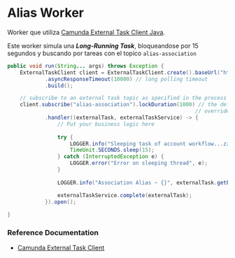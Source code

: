 # Alias Worker
Worker que utiliza [Camunda External Task Client Java](https://github.com/camunda/camunda-external-task-client-java).

Este worker simula una ***Long-Running Task***, bloqueandose por 15 segundos y buscando por tareas con el topico `alias-association`

```java
public void run(String... args) throws Exception {
    ExternalTaskClient client = ExternalTaskClient.create().baseUrl("http://process-engine:8084/engine-rest")
            .asyncResponseTimeout(10000) // long polling timeout
            .build();

    // subscribe to an external task topic as specified in the process
    client.subscribe("alias-association").lockDuration(1000) // the default lock duration is 20 seconds, but you can
                                                            // override this
            .handler((externalTask, externalTaskService) -> {
                // Put your business logic here
                
                try {
                    LOGGER.info("Sleeping task of account workflow...zzzz");
                    TimeUnit.SECONDS.sleep(15);
                } catch (InterruptedException e) {
                    LOGGER.error("Error on sleeping thread", e);
                }
                
                LOGGER.info("Association Alias ~ {}", externalTask.getProcessInstanceId());

                externalTaskService.complete(externalTask);
            }).open();
    
}
```


### Reference Documentation
* [Camunda External Task Client](https://docs.camunda.org/manual/7.9/user-guide/ext-client/)
